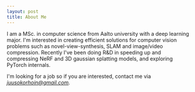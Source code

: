 ```yaml
---
layout: post
title: About Me
---
```

I am a MSc. in computer science from Aalto university with a deep learning major. I'm interested in creating efficient solutions for computer vision problems such as novel-view-synthesis, SLAM and image/video compression. Recently I've been doing R&D in speeding up and compressing NeRF and 3D gaussian splatting models, and exploring PyTorch internals.

I'm looking for a job so if you are interested, contact me via *<juusokorhoin@gmail.com>*.

